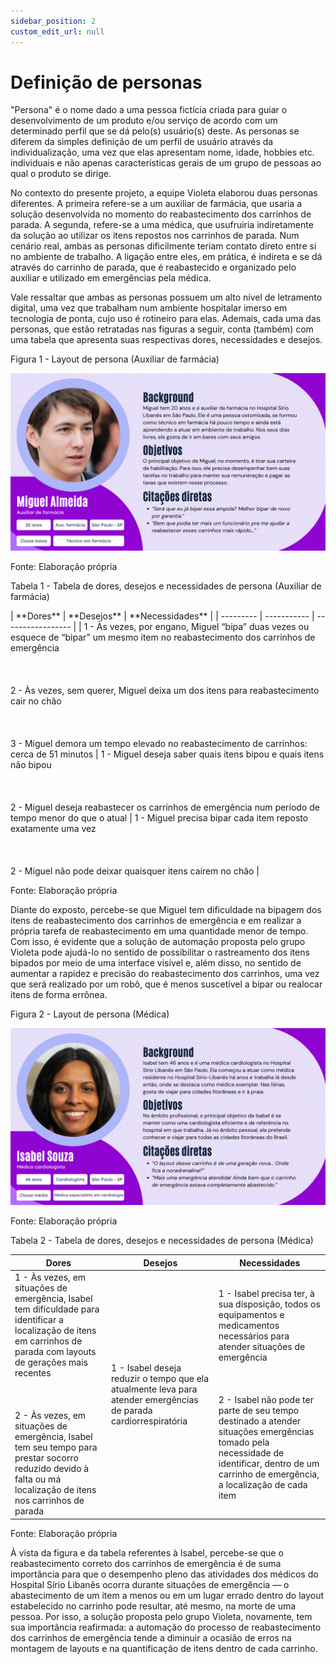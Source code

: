 ```yaml
---
sidebar_position: 2
custom_edit_url: null
---
```


# Definição de personas

"Persona" é o nome dado a uma pessoa fictícia criada para guiar o desenvolvimento de um produto e/ou serviço de acordo com um determinado perfil que se dá pelo(s) usuário(s) deste. As personas se diferem da simples definição de um perfil de usuário através da individualização, uma vez que elas apresentam nome, idade, hobbies etc. individuais e não apenas características gerais de um grupo de pessoas ao qual o produto se dirige.

No contexto do presente projeto, a equipe Violeta elaborou duas personas diferentes. A primeira refere-se a um auxiliar de farmácia, que usaria a solução desenvolvida no momento do reabastecimento dos carrinhos de parada. A segunda, refere-se a uma médica, que usufruiria indiretamente da solução ao utilizar os itens repostos nos carrinhos de parada. Num cenário real, ambas as personas dificilmente teriam contato direto entre si no ambiente de trabalho. A ligação entre eles, em prática, é indireta e se dá através do carrinho de parada, que é reabastecido e organizado pelo auxiliar e utilizado em emergências pela médica.

Vale ressaltar que ambas as personas possuem um alto nível de letramento digital, uma vez que trabalham num ambiente hospitalar imerso em tecnologia de ponta, cujo uso é rotineiro para elas. Ademais, cada uma das personas, que estão retratadas nas figuras a seguir, conta (também) com uma tabela que apresenta suas respectivas dores, necessidades e desejos.

<p style={{textAlign: 'center'}}>Figura 1 - Layout de persona (Auxiliar de farmácia)</p>

![teste](../../../static/img/ux/persona_1.png)

<p style={{textAlign: 'center'}}>Fonte: Elaboração própria</p>

<p style={{textAlign: 'center'}}>Tabela 1 - Tabela de dores, desejos e necessidades de persona (Auxiliar de farmácia)</p>
| **Dores** | **Desejos** | **Necessidades**  |
| --------- | ----------- | ----------------- |
| 1 - Às vezes, por engano, Miguel “bipa” duas vezes ou esquece de “bipar” um mesmo item no reabastecimento dos carrinhos de emergência <br></br><br></br> 2 - Às vezes, sem querer, Miguel deixa um dos itens para reabastecimento cair no chão <br></br><br></br> 3 - Miguel demora um tempo elevado no reabastecimento de carrinhos: cerca de 51 minutos | 1 - Miguel deseja saber quais itens bipou e quais itens não bipou <br></br><br></br> 2 - Miguel deseja reabastecer os carrinhos de emergência num período de tempo menor do que o atual | 1 - Miguel precisa bipar cada item reposto exatamente uma vez <br></br><br></br> 2 - Miguel não pode deixar quaisquer itens caírem no chão |

<p style={{textAlign: 'center'}}>Fonte: Elaboração própria</p>

Diante do exposto, percebe-se que Miguel tem dificuldade na bipagem dos itens de reabastecimento dos carrinhos de emergência e em realizar a própria tarefa de reabastecimento em uma quantidade menor de tempo. Com isso, é evidente que a solução de automação proposta pelo grupo Violeta pode ajudá-lo no sentido de possibilitar o rastreamento dos itens bipados por meio de uma interface visível e, além disso, no sentido de aumentar a rapidez e precisão do reabastecimento dos carrinhos, uma vez que será realizado por um robô, que é menos suscetível a bipar ou realocar itens de forma errônea.

<p style={{textAlign: 'center'}}>Figura 2 - Layout de persona (Médica)</p>

![teste](../../../static/img/ux/persona_2.png)

<p style={{textAlign: 'center'}}>Fonte: Elaboração própria</p>

<p style={{textAlign: 'center'}}>Tabela 2 - Tabela de dores, desejos e necessidades de persona (Médica)</p>

| **Dores** | **Desejos** | **Necessidades**  |
| --------- | ----------- | ----------------- |
| 1 - Às vezes, em situações de emergência, Isabel tem dificuldade para identificar a localização de itens em carrinhos de parada com layouts de gerações mais recentes <br></br><br></br> 2 - Às vezes, em situações de emergência, Isabel tem seu tempo para prestar socorro reduzido devido à falta ou má localização de itens nos carrinhos de parada | 1 - Isabel deseja reduzir o tempo que ela atualmente leva para atender emergências de parada cardiorrespiratória | 1 - Isabel precisa ter, à sua disposição, todos os equipamentos e medicamentos necessários para atender situações de emergência <br></br><br></br> 2 - Isabel não pode ter parte de seu tempo destinado a atender situações emergências tomado pela necessidade de identificar, dentro de um carrinho de emergência, a localização de cada item |

<p style={{textAlign: 'center'}}>Fonte: Elaboração própria</p>

À vista da figura e da tabela referentes à Isabel, percebe-se que o reabastecimento correto dos carrinhos de emergência é de suma importância para que o desempenho pleno das atividades dos médicos do Hospital Sírio Libanês ocorra durante situações de emergência — o abastecimento de um item a menos ou em um lugar errado dentro do layout estabelecido no carrinho pode resultar, até mesmo, na morte de uma pessoa. Por isso, a solução proposta pelo grupo Violeta, novamente, tem sua importância reafirmada: a automação do processo de reabastecimento dos carrinhos de emergência tende a diminuir a ocasião de erros na montagem de layouts e na quantificação de itens dentro de cada carrinho.